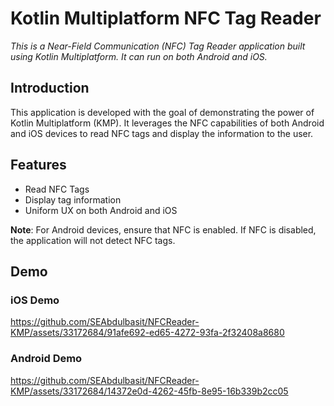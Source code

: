 # Kotlin Multiplatform NFC Tag Reader

_This is a Near-Field Communication (NFC) Tag Reader application built using Kotlin Multiplatform. It can run on both Android and iOS._

## Introduction
This application is developed with the goal of demonstrating the power of Kotlin Multiplatform (KMP). It leverages the NFC capabilities of both Android and iOS devices to read NFC tags and display the information to the user.

## Features
* Read NFC Tags
* Display tag information
* Uniform UX on both Android and iOS



**Note**: For Android devices, ensure that NFC is enabled. If NFC is disabled, the application will not detect NFC tags.


## Demo


### iOS Demo

https://github.com/SEAbdulbasit/NFCReader-KMP/assets/33172684/91afe692-ed65-4272-93fa-2f32408a8680


### Android Demo



https://github.com/SEAbdulbasit/NFCReader-KMP/assets/33172684/14372e0d-4262-45fb-8e95-16b339b2cc05


